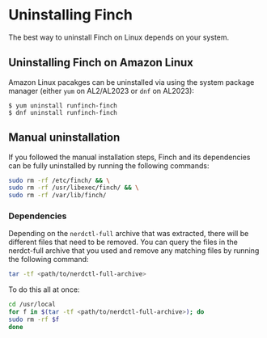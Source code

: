 # Uninstalling Finch

The best way to uninstall Finch on Linux depends on your system.

## Uninstalling Finch on Amazon Linux

Amazon Linux pacakges can be uninstalled via using the system package manager (either `yum` on AL2/AL2023 or `dnf` on AL2023):

```
$ yum uninstall runfinch-finch
$ dnf uninstall runfinch-finch
```

## Manual uninstallation

If you followed the manual installation steps, Finch and its dependencies can be fully uninstalled by running the following commands:

```bash
sudo rm -rf /etc/finch/ && \
sudo rm -rf /usr/libexec/finch/ && \
sudo rm -rf /var/lib/finch/
```

### Dependencies

Depending on the `nerdctl-full` archive that was extracted, there will be different files that need to be removed. You can query the files in the nerdct-full archive that you used and remove any matching files by running the following command:

```bash
tar -tf <path/to/nerdctl-full-archive>
```

To do this all at once:

```bash
cd /usr/local
for f in $(tar -tf <path/to/nerdctl-full-archive>); do
sudo rm -rf $f
done
```
